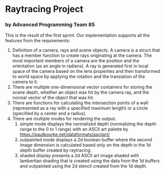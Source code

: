 # Raytracing Project
### by Advanced Programming Team 85

This is the result of the first sprint. Our implementation supports all the features from the requirements:
1. Definition of a camera, rays and scene objects. A camera is a struct that has a member function to create rays originating at the camera. The most important members of a camera are the position and the orientation (as an angle in radians). A ray is generated first in local space of the camera based on the lens properties and then transformed to world space by applying the rotation and the translation of the camera to it.
2. There are multiple one-dimensional vector containers for storing the scene depth, whether an object was hit by the camera ray, and the normal vector of the object that was hit.
3. There are functions for calculating the intersection points of a wall (represented as a ray with a specified maximum length) or a circle (specified by a center and a radius).
4. There are multiple modes for rendering the output. 
    1. simple mode displays the normalized depth (normalizing the depth range to the 0 to 1 range) with an ASCII art palette by https://paulbourke.net/dataformats/asciiart/
    2. outpainted mode displays a 2d boolean buffer where the second image dimension is calculated based only on the depth in the 1d depth buffer created by raytracing.
    3. shaded display presents a 2d ASCII art image shaded with lambertian shading that is created using the data from the 1d buffers and outpainted using the 2d stencil created from the 1d depth.